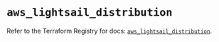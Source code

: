# `aws_lightsail_distribution`

Refer to the Terraform Registry for docs: [`aws_lightsail_distribution`](https://registry.terraform.io/providers/hashicorp/aws/6.12.0/docs/resources/lightsail_distribution).
